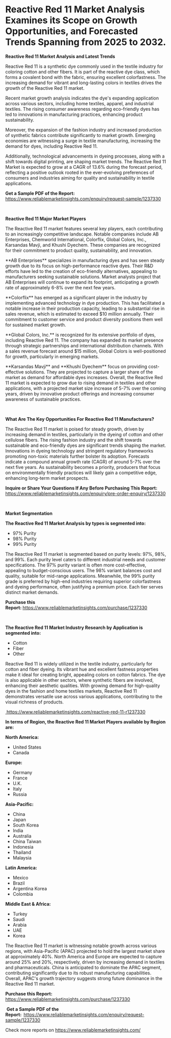 <p><h1>Reactive Red 11 Market Analysis Examines its Scope on Growth Opportunities, and Forecasted Trends Spanning from 2025 to 2032.</h1></p><p><strong>Reactive Red 11 Market Analysis and Latest Trends</strong></p>
<p><p>Reactive Red 11 is a synthetic dye commonly used in the textile industry for coloring cotton and other fibers. It is part of the reactive dye class, which forms a covalent bond with the fabric, ensuring excellent colorfastness. The increasing demand for vibrant and long-lasting colors in textiles drives the growth of the Reactive Red 11 market. </p><p>Recent market growth analysis indicates the dye's expanding application across various sectors, including home textiles, apparel, and industrial textiles. The rising consumer awareness regarding eco-friendly dyes has led to innovations in manufacturing practices, enhancing product sustainability. </p><p>Moreover, the expansion of the fashion industry and increased production of synthetic fabrics contribute significantly to market growth. Emerging economies are witnessing a surge in textile manufacturing, increasing the demand for dyes, including Reactive Red 11. </p><p>Additionally, technological advancements in dyeing processes, along with a shift towards digital printing, are shaping market trends. The Reactive Red 11 Market is expected to grow at a CAGR of 13.6% during the forecast period, reflecting a positive outlook rooted in the ever-evolving preferences of consumers and industries aiming for quality and sustainability in textile applications.</p></p>
<p><strong>Get a Sample PDF of the Report:&nbsp;</strong> <a href="https://www.reliablemarketinsights.com/enquiry/request-sample/1237330?utm_campaign=2624&utm_medium=2&utm_source=Github&utm_content=ia&utm_term=02042025&utm_id=reactive-red-11">https://www.reliablemarketinsights.com/enquiry/request-sample/1237330</a></p>
<p>&nbsp;</p>
<p><strong>Reactive Red 11 Major Market Players</strong></p>
<p><p>The Reactive Red 11 market features several key players, each contributing to an increasingly competitive landscape. Notable companies include AB Enterprises, Chemworld International, Colorflix, Global Colors, Inc., Karsandas Mavji, and Khushi Dyechem. These companies are recognized for their commitment to product quality, sustainability, and innovation.</p><p>**AB Enterprises** specializes in manufacturing dyes and has seen steady growth due to its focus on high-performance reactive dyes. Their R&D efforts have led to the creation of eco-friendly alternatives, appealing to manufacturers seeking sustainable solutions. Market analysts project that AB Enterprises will continue to expand its footprint, anticipating a growth rate of approximately 6-8% over the next few years.</p><p>**Colorflix** has emerged as a significant player in the industry by implementing advanced technology in dye production. This has facilitated a notable increase in their production capacity, leading to a substantial rise in sales revenue, which is estimated to exceed $10 million annually. Their commitment to customer service and product diversity positions them well for sustained market growth.</p><p>**Global Colors, Inc.** is recognized for its extensive portfolio of dyes, including Reactive Red 11. The company has expanded its market presence through strategic partnerships and international distribution channels. With a sales revenue forecast around $15 million, Global Colors is well-positioned for growth, particularly in emerging markets.</p><p>**Karsandas Mavji** and **Khushi Dyechem** focus on providing cost-effective solutions. They are projected to capture a larger share of the market as demand for affordable dyes increases. Overall, the Reactive Red 11 market is expected to grow due to rising demand in textiles and other applications, with a projected market size increase of 5-7% over the coming years, driven by innovative product offerings and increasing consumer awareness of sustainable practices.</p></p>
<p>&nbsp;</p>
<p><strong>What Are The Key Opportunities For Reactive Red 11 Manufacturers?</strong></p>
<p><p>The Reactive Red 11 market is poised for steady growth, driven by increasing demand in textiles, particularly in the dyeing of cotton and other cellulose fibers. The rising fashion industry and the shift towards sustainable and eco-friendly dyes are significant trends shaping the market. Innovations in dyeing technology and stringent regulatory frameworks promoting non-toxic materials further bolster its adoption. Forecasts indicate a compound annual growth rate (CAGR) of around 5-7% over the next five years. As sustainability becomes a priority, producers that focus on environmentally friendly practices will likely gain a competitive edge, enhancing long-term market prospects.</p></p>
<p><strong>Inquire or Share Your Questions If Any Before Purchasing This Report:</strong> <a href="https://www.reliablemarketinsights.com/enquiry/pre-order-enquiry/1237330?utm_campaign=2624&utm_medium=2&utm_source=Github&utm_content=ia&utm_term=02042025&utm_id=reactive-red-11">https://www.reliablemarketinsights.com/enquiry/pre-order-enquiry/1237330</a></p>
<p>&nbsp;</p>
<p><strong>Market Segmentation</strong></p>
<p><strong>The Reactive Red 11 Market Analysis by types is segmented into:</strong></p>
<p><ul><li>97% Purity</li><li>98% Purity</li><li>99% Purity</li></ul></p>
<p><p>The Reactive Red 11 market is segmented based on purity levels: 97%, 98%, and 99%. Each purity level caters to different industrial needs and customer specifications. The 97% purity variant is often more cost-effective, appealing to budget-conscious users. The 98% variant balances cost and quality, suitable for mid-range applications. Meanwhile, the 99% purity grade is preferred by high-end industries requiring superior colorfastness and dyeing performance, often justifying a premium price. Each tier serves distinct market demands.</p></p>
<p><strong>Purchase this Report:&nbsp;</strong><a href="https://www.reliablemarketinsights.com/purchase/1237330?utm_campaign=2624&utm_medium=2&utm_source=Github&utm_content=ia&utm_term=02042025&utm_id=reactive-red-11">https://www.reliablemarketinsights.com/purchase/1237330</a></p>
<p>&nbsp;</p>
<p><strong>The Reactive Red 11 Market Industry Research by Application is segmented into:</strong></p>
<p><ul><li>Cotton</li><li>Fiber</li><li>Other</li></ul></p>
<p><p>Reactive Red 11 is widely utilized in the textile industry, particularly for cotton and fiber dyeing. Its vibrant hue and excellent fastness properties make it ideal for creating bright, appealing colors on cotton fabrics. The dye is also applicable in other sectors, where synthetic fibers are involved, enhancing their aesthetic qualities. With growing demand for high-quality dyes in the fashion and home textiles markets, Reactive Red 11 demonstrates versatile use across various applications, contributing to the visual richness of products.</p></p>
<p><a href="https://www.reliablemarketinsights.com/reactive-red-11-r1237330?utm_campaign=2624&utm_medium=2&utm_source=Github&utm_content=ia&utm_term=02042025&utm_id=reactive-red-11">&nbsp;https://www.reliablemarketinsights.com/reactive-red-11-r1237330</a></p>
<p><strong>In terms of Region, the Reactive Red 11 Market Players available by Region are:</strong></p>
<p>
    <p> <strong> North America: </strong>
        <ul>
            <li>United States</li>
            <li>Canada</li>
        </ul>
        </p> 
    <p> <strong> Europe: </strong>
        <ul>
            <li>Germany</li>
            <li>France</li>
            <li>U.K.</li>
            <li>Italy</li>
            <li>Russia</li>
        </ul>
        </p> 
    <p> <strong> Asia-Pacific: </strong>
        <ul>
            <li>China</li>
            <li>Japan</li>
            <li>South Korea</li>
            <li>India</li>
            <li>Australia</li>
            <li>China Taiwan</li>
            <li>Indonesia</li>
            <li>Thailand</li>
            <li>Malaysia</li>
        </ul>
        </p> 
    <p> <strong> Latin America: </strong>
        <ul>
            <li>Mexico</li>
            <li>Brazil</li>
            <li>Argentina Korea</li>
            <li>Colombia</li>
        </ul>
        </p> 
    <p> <strong> Middle East & Africa: </strong>
        <ul>
            <li>Turkey</li>
            <li>Saudi</li>
            <li>Arabia</li>
            <li>UAE</li>
            <li>Korea</li>
        </ul>
    </p>
    </p>
<p><p>The Reactive Red 11 market is witnessing notable growth across various regions, with Asia-Pacific (APAC) projected to hold the largest market share at approximately 40%. North America and Europe are expected to capture around 25% and 20%, respectively, driven by increasing demand in textiles and pharmaceuticals. China is anticipated to dominate the APAC segment, contributing significantly due to its robust manufacturing capabilities. Overall, APAC's growth trajectory suggests strong future dominance in the Reactive Red 11 market.</p></p>
<p><strong>Purchase this Report: </strong><a href="https://www.reliablemarketinsights.com/purchase/1237330?utm_campaign=2624&utm_medium=2&utm_source=Github&utm_content=ia&utm_term=02042025&utm_id=reactive-red-11">https://www.reliablemarketinsights.com/purchase/1237330</a></p>
<p>&nbsp;<strong>Get a Sample PDF of the Report:&nbsp;&nbsp;</strong><a href="https://www.reliablemarketinsights.com/enquiry/request-sample/1237330?utm_campaign=2624&utm_medium=2&utm_source=Github&utm_content=ia&utm_term=02042025&utm_id=reactive-red-11">https://www.reliablemarketinsights.com/enquiry/request-sample/1237330</a></p>
<p><strong></strong></p>
<p>Check more reports on <a href="https://www.reliablemarketinsights.com/?utm_campaign=2624&utm_medium=2&utm_source=Github&utm_content=ia&utm_term=02042025&utm_id=reactive-red-11">https://www.reliablemarketinsights.com/</a></p>
